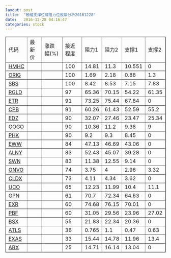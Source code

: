 ```yaml
---
layout: post
title:  "触碰支撑位或阻力位股票分析20161228"
date:   2016-12-28 04:16:47
categories: stock
---
```

<script type="text/javascript">
var stockList = []
stockList.push('gb_hmhc');
stockList.push('gb_orig');
stockList.push('gb_sbs');
stockList.push('gb_rgld');
stockList.push('gb_etr');
stockList.push('gb_cpb');
stockList.push('gb_edz');
stockList.push('gb_gogo');
stockList.push('gb_phk');
stockList.push('gb_eww');
stockList.push('gb_alny');
stockList.push('gb_swn');
stockList.push('gb_onvo');
stockList.push('gb_cldx');
stockList.push('gb_uco');
stockList.push('gb_gpn');
stockList.push('gb_exr');
stockList.push('gb_pbf');
stockList.push('gb_bsx');
stockList.push('gb_atls');
stockList.push('gb_exas');
stockList.push('gb_abx');
</script>
<table border="1">
 <tr>
 <td>代码</td>
 <td>最新价</td>
 <td>涨跌幅(%)</td>
 <td>接近程度</td>
 <td>阻力1</td>
 <td>阻力2</td>
 <td>支撑1</td>
 <td>支撑2</td>
</tr>
  <tr id="hmhc" class="red">
  <td><a href="http://stock.finance.sina.com.cn/usstock/quotes/HMHC.html" target="_blank">HMHC</a></td><td></td><td></td><td>100</td><td>14.81</td><td>11.3</td><td>10.551</td><td>0</td></tr>
  <tr id="orig" class="red">
  <td><a href="http://stock.finance.sina.com.cn/usstock/quotes/ORIG.html" target="_blank">ORIG</a></td><td></td><td></td><td>100</td><td>1.69</td><td>2.18</td><td>0.88</td><td>1.3</td></tr>
  <tr id="sbs" class="red">
  <td><a href="http://stock.finance.sina.com.cn/usstock/quotes/SBS.html" target="_blank">SBS</a></td><td></td><td></td><td>100</td><td>8.42</td><td>8.53</td><td>7.15</td><td>7.83</td></tr>
  <tr id="rgld" class="green">
  <td><a href="http://stock.finance.sina.com.cn/usstock/quotes/RGLD.html" target="_blank">RGLD</a></td><td></td><td></td><td>97</td><td>65.36</td><td>70.15</td><td>54.22</td><td>61.35</td></tr>
  <tr id="etr" class="red">
  <td><a href="http://stock.finance.sina.com.cn/usstock/quotes/ETR.html" target="_blank">ETR</a></td><td></td><td></td><td>91</td><td>73.25</td><td>75.44</td><td>67.84</td><td>0</td></tr>
  <tr id="cpb" class="green">
  <td><a href="http://stock.finance.sina.com.cn/usstock/quotes/CPB.html" target="_blank">CPB</a></td><td></td><td></td><td>91</td><td>60.26</td><td>61.43</td><td>52.59</td><td>55.2</td></tr>
  <tr id="edz" class="red">
  <td><a href="http://stock.finance.sina.com.cn/usstock/quotes/EDZ.html" target="_blank">EDZ</a></td><td></td><td></td><td>90</td><td>32.07</td><td>27.46</td><td>23.47</td><td>25.34</td></tr>
  <tr id="gogo" class="green">
  <td><a href="http://stock.finance.sina.com.cn/usstock/quotes/GOGO.html" target="_blank">GOGO</a></td><td></td><td></td><td>90</td><td>10.36</td><td>11.2</td><td>9.38</td><td>9</td></tr>
  <tr id="phk" class="red">
  <td><a href="http://stock.finance.sina.com.cn/usstock/quotes/PHK.html" target="_blank">PHK</a></td><td></td><td></td><td>90</td><td>9.2</td><td>9.3</td><td>8.45</td><td>0</td></tr>
  <tr id="eww" class="green">
  <td><a href="http://stock.finance.sina.com.cn/usstock/quotes/EWW.html" target="_blank">EWW</a></td><td></td><td></td><td>84</td><td>47.13</td><td>46.69</td><td>43.06</td><td>0</td></tr>
  <tr id="alny" class="green">
  <td><a href="http://stock.finance.sina.com.cn/usstock/quotes/ALNY.html" target="_blank">ALNY</a></td><td></td><td></td><td>83</td><td>52.43</td><td>45.07</td><td>39.28</td><td>0</td></tr>
  <tr id="swn" class="red">
  <td><a href="http://stock.finance.sina.com.cn/usstock/quotes/SWN.html" target="_blank">SWN</a></td><td></td><td></td><td>83</td><td>11.38</td><td>12.55</td><td>9.14</td><td>0</td></tr>
  <tr id="onvo" class="red">
  <td><a href="http://stock.finance.sina.com.cn/usstock/quotes/ONVO.html" target="_blank">ONVO</a></td><td></td><td></td><td>74</td><td>3.75</td><td>4</td><td>2.96</td><td>3.32</td></tr>
  <tr id="cldx" class="green">
  <td><a href="http://stock.finance.sina.com.cn/usstock/quotes/CLDX.html" target="_blank">CLDX</a></td><td></td><td></td><td>73</td><td>4.11</td><td>4.34</td><td>3.62</td><td>0</td></tr>
  <tr id="uco" class="green">
  <td><a href="http://stock.finance.sina.com.cn/usstock/quotes/UCO.html" target="_blank">UCO</a></td><td></td><td></td><td>65</td><td>12.23</td><td>11.99</td><td>10.4</td><td>11.1</td></tr>
  <tr id="gpn" class="red">
  <td><a href="http://stock.finance.sina.com.cn/usstock/quotes/GPN.html" target="_blank">GPN</a></td><td></td><td></td><td>61</td><td>70.7</td><td>72.34</td><td>64.63</td><td>0</td></tr>
  <tr id="exr" class="green">
  <td><a href="http://stock.finance.sina.com.cn/usstock/quotes/EXR.html" target="_blank">EXR</a></td><td></td><td></td><td>60</td><td>74.68</td><td>76.15</td><td>70.01</td><td>0</td></tr>
  <tr id="pbf" class="green">
  <td><a href="http://stock.finance.sina.com.cn/usstock/quotes/PBF.html" target="_blank">PBF</a></td><td></td><td></td><td>60</td><td>31.05</td><td>29.56</td><td>23.96</td><td>27.02</td></tr>
  <tr id="bsx" class="red">
  <td><a href="http://stock.finance.sina.com.cn/usstock/quotes/BSX.html" target="_blank">BSX</a></td><td></td><td></td><td>55</td><td>21.83</td><td>22.34</td><td>20.36</td><td>0</td></tr>
  <tr id="atls" class="red">
  <td><a href="http://stock.finance.sina.com.cn/usstock/quotes/ATLS.html" target="_blank">ATLS</a></td><td></td><td></td><td>36</td><td>0.765</td><td>1.1</td><td>0.47</td><td>0.63</td></tr>
  <tr id="exas" class="green">
  <td><a href="http://stock.finance.sina.com.cn/usstock/quotes/EXAS.html" target="_blank">EXAS</a></td><td></td><td></td><td>33</td><td>15.44</td><td>14.78</td><td>11.96</td><td>13.4</td></tr>
  <tr id="abx" class="red">
  <td><a href="http://stock.finance.sina.com.cn/usstock/quotes/ABX.html" target="_blank">ABX</a></td><td></td><td></td><td>25</td><td>14.71</td><td>16.14</td><td>13.04</td><td>0</td></tr>
</table>
